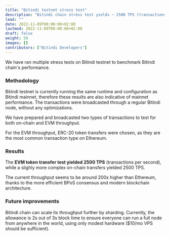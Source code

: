 ```yaml
---
title: "Bitindi testnet stress test"
description: "Bitindi chain stress test yields ~ 2500 TPS (transactions per second)."
lead: ""
date: 2022-11-09T00:00:00+02:00
lastmod: 2022-11-09T00:00:00+02:00
draft: false
weight: 50
images: []
contributors: ["Bitindi Developers"]
---
```


We have ran multiple stress tests on Bitindi testnet to benchmark Bitindi chain's performance.

### Methodology
Bitindi testnet is currently running the same runtime and configuration as Bitindi mainnet, therefore
these results are also indicative of mainnet performance. The transactions were broadcasted through
a regular Bitindi node, without any optimizations.

We have prepared and broadcasted two types of transactions to test for both on-chain and EVM throughput.

For the EVM throughput, ERC-20 token transfers were chosen, as they are the most common transaction
type on Ethereum.

### Results
The **EVM token transfer test yielded 2500 TPS** (transactions per second), while a slighly more complex
on-chain transfers yielded 2500 TPS.

The current throughput seems to be around 200x higher than Ethereum, thanks to the more efficient
BPoS consensus and modern blockchain architecture.

### Future improvements
Bitindi chain can scale its throughput further by sharding. Currently, the allowance is 2s out of 3s block time to ensure everyone
can run a full node from anywhere in the world, using only modest hardware ($10/mo VPS should be
sufficient).

